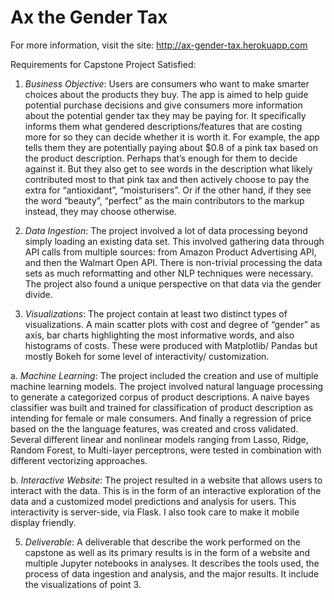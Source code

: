 # Ax the Gender Tax

For more information, visit the site:
http://ax-gender-tax.herokuapp.com

Requirements for Capstone Project Satisfied:

1. *Business Objective*: Users are consumers who want to make smarter choices about the products they buy. The app is aimed to help guide potential purchase decisions and give consumers more information about the potential gender tax they may be paying for. It specifically informs them what gendered descriptions/features that are costing more for so they can decide whether it is worth it. For example, the app tells them they are potentially paying about $0.8 of a pink tax based on the product description. Perhaps that’s enough for them to decide against it. But they also get to see words in the description what likely contributed most to that pink tax and then actively choose to pay the extra for “antioxidant”, “moisturisers”. Or if the other hand, if they see the word “beauty”, “perfect” as the main contributors to the markup instead, they may choose otherwise.

2. *Data Ingestion*: The project involved a lot of data processing beyond simply loading an existing data set.  This involved gathering data through API calls from multiple sources: from Amazon Product Advertising API, and then the Walmart Open API. There is non-trivial processing the data sets as much reformatting and other NLP techniques were necessary.  The project also found a unique perspective on that data via the gender divide.

3. *Visualizations*: The project contain at least two distinct types of visualizations.  A main scatter plots with cost and degree of “gender” as axis, bar charts highlighting the most informative words, and also histograms of costs. These were produced with Matplotlib/ Pandas but mostly Bokeh for some level of interactivity/ customization.

a. *Machine Learning*: The project included the creation and use of multiple machine learning models.  The project involved natural language processing to generate a categorized corpus of product descriptions. A naive bayes classifier was built and trained for classification of product description as intending for female or male consumers. And finally a regression of price based on the the language features, was created and cross validated. Several different linear and nonlinear models ranging from Lasso, Ridge, Random Forest, to Multi-layer perceptrons, were tested in combination with different vectorizing approaches.

b. *Interactive Website*: The project resulted in a website that allows users to interact with the data.  This is in the form of an interactive exploration of the data and a customized model predictions and analysis for users. This interactivity is server-side, via Flask. I also took care to make it mobile display friendly.

5. *Deliverable*: A deliverable that describe the work performed on the capstone as well as its primary results is in the form of a website and multiple Jupyter notebooks in analyses.  It describes the tools used, the process of data ingestion and analysis, and the major results.  It include the visualizations of point 3.  
